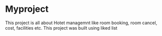 # Myproject
This project is all about Hotet managemnt like room booking, room cancel, cost, facilities etc.
This project was built using liked list
